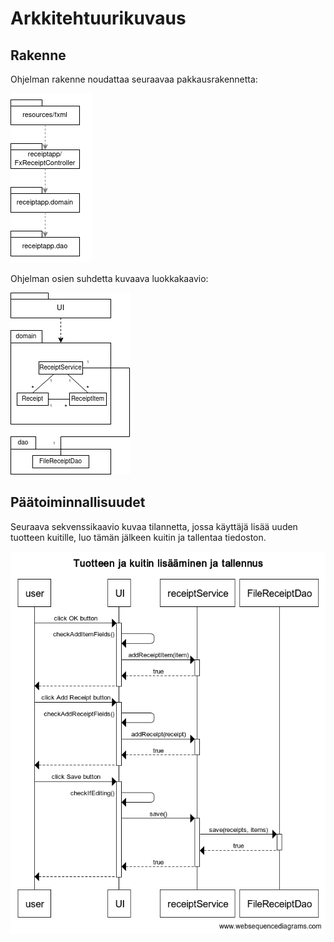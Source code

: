  # Arkkitehtuurikuvaus

 ## Rakenne
 Ohjelman rakenne noudattaa seuraavaa pakkausrakennetta:
 
 ![pakkauskaavio](./kuvat/pakkauskaavio.png)

 Ohjelman osien suhdetta kuvaava luokkakaavio:
 
 ![luokkakaavio](./kuvat/luokkakaavio.png)

 ## Päätoiminnallisuudet

 Seuraava sekvenssikaavio kuvaa tilannetta, jossa käyttäjä lisää uuden tuotteen kuitille, luo tämän jälkeen kuitin ja tallentaa tiedoston.

 ![sekvenssikaavio](./kuvat/sekvenssikaavio-lisays-ja-tallennus.png)